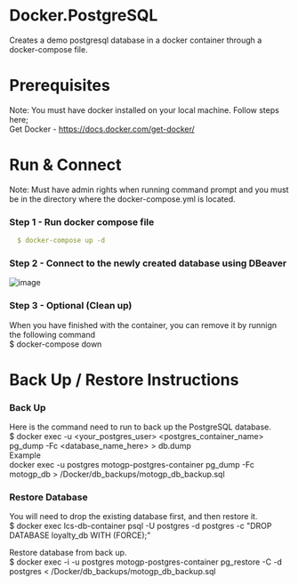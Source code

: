 # Docker.PostgreSQL
Creates a demo postgresql database in a docker container through a docker-compose file.

# Prerequisites
Note: You must have docker installed on your local machine. Follow steps here;\
  Get Docker - https://docs.docker.com/get-docker/

# Run & Connect
Note: Must have admin rights when running command prompt and you must be in the directory where the docker-compose.yml is located.

### Step 1 - Run docker compose file
```yaml
  $ docker-compose up -d
```
  
### Step 2 - Connect to the newly created database using DBeaver
  
![image](https://user-images.githubusercontent.com/56781613/171974506-ecb6a7a0-67df-4529-a2df-a0ad9497156d.png)

### Step 3 - Optional (Clean up)
  When you have finished with the container, you can remove it by runnign the following command\
  $ docker-compose down

# Back Up / Restore Instructions
### Back Up
  Here is the command need to run to back up the PostgreSQL database.\
    $ docker exec -u <your_postgres_user> <postgres_container_name> pg_dump -Fc <database_name_here> > db.dump\
  Example\
    docker exec -u postgres motogp-postgres-container pg_dump -Fc motogp_db > /Docker/db_backups/motogp_db_backup.sql

### Restore Database
You will need to drop the existing database first, and then restore it.\
  $ docker exec lcs-db-container psql -U postgres -d postgres -c "DROP DATABASE loyalty_db WITH (FORCE);"
  
Restore database from back up.\
  $ docker exec -i -u postgres motogp-postgres-container pg_restore -C -d postgres < /Docker/db_backups/motogp_db_backup.sql
